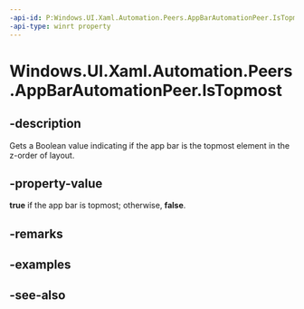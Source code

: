 ```yaml
---
-api-id: P:Windows.UI.Xaml.Automation.Peers.AppBarAutomationPeer.IsTopmost
-api-type: winrt property
---
```


<!-- Property syntax
public bool IsTopmost { get; }
-->

# Windows.UI.Xaml.Automation.Peers.AppBarAutomationPeer.IsTopmost

## -description
Gets a Boolean value indicating if the app bar is the topmost element in the z-order of layout.



## -property-value
**true** if the app bar is topmost; otherwise, **false**.

## -remarks

## -examples

## -see-also
